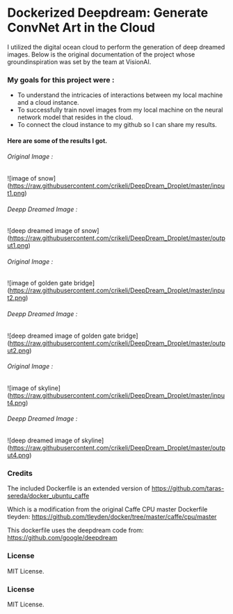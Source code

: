 # Dockerized Deepdream: Generate ConvNet Art in the Cloud

I utilized the digital ocean cloud to perform the generation of deep dreamed images. Below is the original documentation of the project whose groundinspiration was set by the team at VisionAI.

### My goals for this project were :
- To understand the intricacies of interactions between my local machine and a cloud instance.
- To successfully train novel images from my local machine on the neural network model that resides in the cloud.
- To connect the cloud instance to my github so I can share my results.

#### Here are some of the results I got.

###### Original Image :
![image of snow]
(https://raw.githubusercontent.com/crikeli/DeepDream_Droplet/master/input1.png)

###### Deepp Dreamed Image :
![deep dreamed image of snow]
(https://raw.githubusercontent.com/crikeli/DeepDream_Droplet/master/output1.png)


###### Original Image :
![image of golden gate bridge]
(https://raw.githubusercontent.com/crikeli/DeepDream_Droplet/master/input2.png)

###### Deepp Dreamed Image :
![deep dreamed image of golden gate bridge]
(https://raw.githubusercontent.com/crikeli/DeepDream_Droplet/master/output2.png)

###### Original Image :
![image of skyline]
(https://raw.githubusercontent.com/crikeli/DeepDream_Droplet/master/input4.png)

###### Deepp Dreamed Image :
![deep dreamed image of skyline]
(https://raw.githubusercontent.com/crikeli/DeepDream_Droplet/master/output4.png)
### Credits

The included Dockerfile is an extended version of
https://github.com/taras-sereda/docker_ubuntu_caffe

Which is a modification from the original Caffe CPU master Dockerfile tleyden:
https://github.com/tleyden/docker/tree/master/caffe/cpu/master

This dockerfile uses the deepdream code from:
https://github.com/google/deepdream

### License

MIT License.

### License

MIT License.
